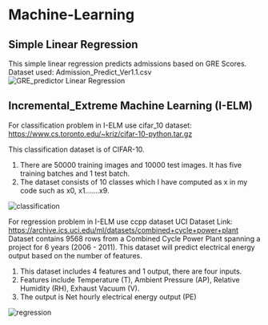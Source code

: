 # Machine-Learning

## Simple Linear Regression

This simple linear regression predicts admissions based on GRE Scores.
Dataset used: Admission_Predict_Ver1.1.csv
![GRE_predictor Linear Regression](https://user-images.githubusercontent.com/37297153/152690586-8cfe8cc5-cd8d-4666-b02a-a8035f72ecbd.PNG)


## Incremental_Extreme Machine Learning (I-ELM)
For classification problem in I-ELM use cifar_10 dataset:
https://www.cs.toronto.edu/~kriz/cifar-10-python.tar.gz

This classification dataset is of CIFAR-10.
1. There are 50000 training images and 10000 test images. It has five training batches and 1 test batch.
2. The dataset consists of 10 classes which I have computed as x in my code such as x0, x1…….x9.

![classification](https://user-images.githubusercontent.com/37297153/152690364-bd1457c9-8306-4ee6-a8f5-e717ed748270.PNG)

For regression problem in I-ELM use ccpp dataset
UCI Dataset Link: https://archive.ics.uci.edu/ml/datasets/combined+cycle+power+plant
Dataset contains 9568 rows from a Combined Cycle Power Plant spanning a project for 6 years (2006 - 2011). This dataset will predict electrical energy output based on the number of features.

1. This dataset includes 4 features and 1 output, there are four inputs.
2. Features include Temperature (T), Ambient Pressure (AP), Relative Humidity (RH), Exhaust Vacuum (V).
3. The output is Net hourly electrical energy output (PE)

![regression](https://user-images.githubusercontent.com/37297153/152690373-226044e8-3ff6-49e0-bd4b-f16bf2dc6558.PNG)
